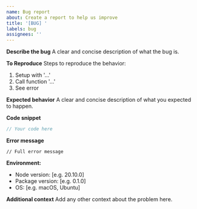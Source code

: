```yaml
---
name: Bug report
about: Create a report to help us improve
title: '[BUG] '
labels: bug
assignees: ''
---
```


**Describe the bug**
A clear and concise description of what the bug is.

**To Reproduce**
Steps to reproduce the behavior:
1. Setup with '...'
2. Call function '...'
3. See error

**Expected behavior**
A clear and concise description of what you expected to happen.

**Code snippet**
```typescript
// Your code here
```

**Error message**
```
// Full error message
```

**Environment:**
 - Node version: [e.g. 20.10.0]
 - Package version: [e.g. 0.1.0]
 - OS: [e.g. macOS, Ubuntu]

**Additional context**
Add any other context about the problem here.
